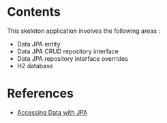 # Contents
This skeleton application involves the following areas :

* Data JPA entity
* Data JPA CRUD repository interface
* Data JPA repository interface overrides
* H2 database

# References
* [Accessing Data with JPA](https://spring.io/guides/gs/accessing-data-jpa/)
